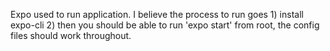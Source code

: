 Expo used to run application. I believe the process to run goes 1) install expo-cli 2) then you should be able to run 'expo start' from root, the config files should work throughout.
